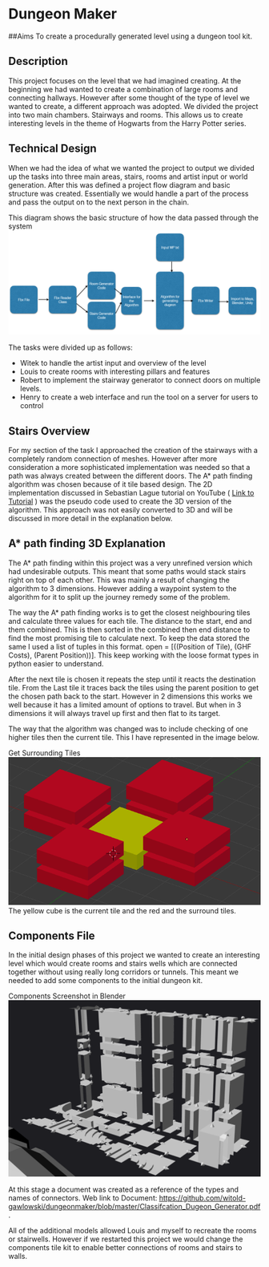 # Dungeon Maker

##Aims 
To create a procedurally generated level using a dungeon tool kit.


## Description

This project focuses on the level that we had imagined creating. At the beginning we had wanted to create a combination of large rooms and connecting hallways. However after some thought of the type of level we wanted to create, a different approach was adopted. We divided the project into two main chambers. Stairways and rooms. This allows us to create interesting levels in the theme of Hogwarts from the Harry Potter series.


## Technical Design 

When we had the idea of what we wanted the project to output we divided up the tasks into three main areas, stairs, rooms and artist input or world generation. After this was defined a project flow diagram and basic structure was created. Essentially we would handle a part of the process and pass the output on to the next person in the chain.

This diagram shows the basic structure of how the data passed through the system 
![Flow Diagram](screenshots/FlowDiagram.png)


The tasks were divided up as follows: 
  - Witek to handle the artist input and overview of the level 
  - Louis to create rooms with interesting pillars and features 
  - Robert to implement the stairway generator to connect doors on multiple levels. 
  - Henry to create a web interface and run the tool on a server for users to control

## Stairs Overview 

For my section of the task I approached the creation of the stairways with a completely random connection of meshes. However after more consideration a more sophisticated implementation was needed so that a path was always created between the different doors. The A* path finding algorithm was chosen because of it tile based design. The 2D implementation discussed in Sebastian Lague tutorial on YouTube ( [Link to Tutorial](https://www.youtube.com/watch?v=-L-WgKMFuhE&t=581s) )  was the pseudo code used to create the 3D version of the algorithm. This approach was not easily converted to 3D and will be discussed in more detail in the explanation below. 




## A* path finding 3D Explanation

The A* path finding within this project was a very unrefined version which had undesirable outputs. This meant that some paths would stack stairs right on top of each other. This was mainly a result of changing the algorithm to 3 dimensions. However adding a waypoint system to the algorithm for it to split up the journey remedy some of the problem. 

The way the A* path finding works is to get the closest neighbouring tiles and calculate three values for each tile. The distance to the start, end and them combined. This is then sorted in the combined then end distance to find the most promising tile to calculate next. To keep the data stored the same I used a list of tuples in this format. open = [((Position of Tile), (GHF Costs), (Parent Position))]. This keep working with the loose format types in python easier to understand. 

After the next tile is chosen it repeats the step until it reacts the destination tile. From the Last tile it traces back the tiles using the parent position to get the chosen path back to the start. However in 2 dimensions this works we well because it has a limited amount of options to travel. But when in 3 dimensions it will always travel up first and then flat to its target. 

The way that the algorithm was changed was to include checking of one higher tiles then the current tile. This I have represented in the image below.  

Get Surrounding Tiles
![Surrounding Tile diagram](screenshots/getSurroundingTiles.png)
The yellow cube is the current tile and the red and the surround tiles. 

## Components File 

In the initial design phases of this project we wanted to create an interesting level which would create rooms and stairs wells which are connected together without using really long corridors or tunnels. This meant we needed to add some components to the initial dungeon kit. 

Components Screenshot in Blender
![The components mode kit](screenshots/components.png)

At this stage a document was created as a reference of the types and names of connectors. Web link to Document: https://github.com/witold-gawlowski/dungeonmaker/blob/master/Classifcation_Dugeon_Generator.pdf . 

All of the additional models allowed Louis and myself to recreate the rooms or stairwells. However if we restarted this project we would change the components tile kit to enable better connections of rooms and stairs to walls. 


